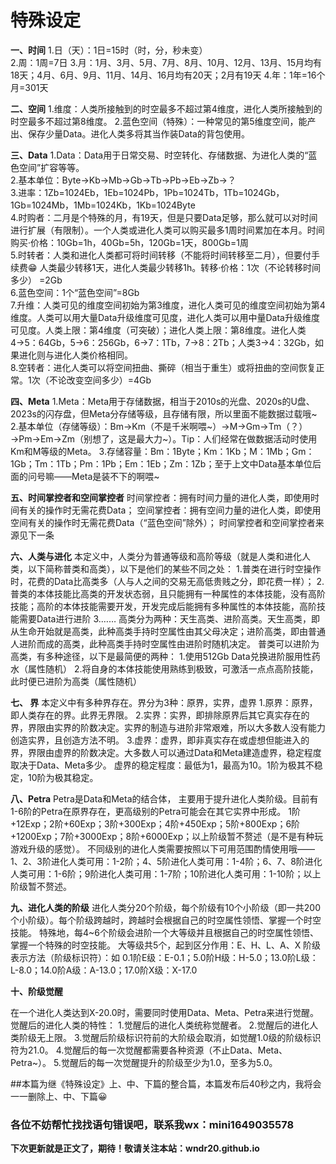 # **特殊设定**
   
**一、时间**
1.日（天）：1日=15时（时，分，秒未变）  
2.周：1周=7日
3.月：1月、3月、5月、7月、8月、10月、12月、13月、15月均有18天；4月、6月、9月、11月、14月、16月均有20天；2月有19天
4.年：1年=16个月=301天
  
**二、空间**
1.维度：人类所接触到的时空最多不超过第4维度，进化人类所接触到的时空最多不超过第8维度。
2.蓝色空间（特殊）：一种常见的第5维度空间，能产出、保存少量Data。进化人类多将其当作装Data的背包使用。
  
**三、Data**
1.Data：Data用于日常交易、时空转化、存储数据、为进化人类的“蓝色空间”扩容等等。  
2.基本单位：Byte→Kb→Mb→Gb→Tb→Pb→Eb→Zb→？  
3.进率：1Zb=1024Eb，1Eb=1024Pb，1Pb=1024Tb，1Tb=1024Gb，1Gb=1024Mb，1Mb=1024Kb，1Kb=1024Byte  
4.时购者：二月是个特殊的月，有19天，但是只要Data足够，那么就可以对时间进行扩展（有限制）。一个人类或进化人类可以购买最多1周时间累加在本月。时间购买·价格：10Gb=1h，40Gb=5h，120Gb=1天，800Gb=1周   
5.时转者：人类和进化人类都可将时间转移（不能将时间转移至二月），但要付手续费😁 人类最少转移1天，进化人类最少转移1h。转移·价格：1次（不论转移时间多少）  =2Gb  
6.蓝色空间：1个“蓝色空间”=8Gb  
7.升维：人类可见的维度空间初始为第3维度，进化人类可见的维度空间初始为第4维度。人类可以用大量Data升级维度可见度，进化人类可以用中量Data升级维度可见度。人类上限：第4维度（可突破）；进化人类上限：第8维度。进化人类4→5：64Gb，5→6：256Gb，6→7：1Tb，7→8：2Tb；人类3→4：32Gb，如果进化则与进化人类价格相同。  
8.空转者：进化人类可以将空间扭曲、撕碎（相当于重生）或将扭曲的空间恢复正常。1次（不论改变空间多少）=4Gb  

**四、Meta**
1.Meta：Meta用于存储数据，相当于2010s的光盘、2020s的U盘、2023s的闪存盘，但Meta分存储等级，且存储有限，所以里面不能数据过载哦~
2.基本单位（存储等级）：Bm→Km（不是千米啊喂~）→M→Gm→Tm（？）→Pm→Em→Zm（别想了，这是最大力~）。Tip：人们经常在做数据活动时使用Km和M等级的Meta。
3.存储容量：Bm：1Byte；Km：1Kb；M：1Mb；Gm：1Gb；Tm：1Tb；Pm：1Pb；Em：1Eb；Zm：1Zb；至于上文中Data基本单位后面的问号嘛——Meta是装不下的啊喂~

**五、时间掌控者和空间掌控者**
时间掌控者：拥有时间力量的进化人类，即使用时间有关的操作时无需花费Data；
空间掌控者：拥有空间力量的进化人类，即使用空间有关的操作时无需花费Data（“蓝色空间”除外）；
时间掌控者和空间掌控者来源见下一条

**六、人类与进化**
本定义中，人类分为普通等级和高阶等级（就是人类和进化人类，以下简称普类和高类），以下是他们的某些不同之处：
1.普类在进行时空操作时，花费的Data比高类多（人与人之间的交易无高低贵贱之分，即花费一样）；
2.普类的本体技能比高类的开发状态弱，且只能拥有一种属性的本体技能，没有高阶技能；高阶的本体技能需要开发，开发完成后能拥有多种属性的本体技能，高阶技能需要Data进行进阶
3.……
高类分为两种：天生高类、进阶高类。天生高类，即从生命开始就是高类，此种高类手持时空属性由其父母决定；进阶高类，即由普通人进阶而成的高类，此种高类手持时空属性由进阶时随机决定。
普类可以进阶为高类，有多种途径，以下是最简便的两种：
1.使用512Gb Data兑换进阶服用性药水（属性随机）
2.将自身的本体技能使用熟练到极致，可激活一点点高阶技能，此时便已进阶为高类（属性随机）

**七、 界**
本定义中有多种界存在。界分为3种：原界，实界，虚界
1.原界：原界，即人类存在的界。此界无界限。
2.实界：实界，即排除原界后其它真实存在的界，界限由实界的阶数决定。实界的制造与进阶非常艰难，所以大多数人没有能力创造实界，且创造方法不明。
3.虚界：虚界，即非真实存在或虚想但能进入的界，界限由虚界的阶数决定。大多数人可以通过Data和Meta建造虚界，稳定程度取决于Data、Meta多少。
虚界的稳定程度：最低为1，最高为10。1阶为极其不稳定，10阶为极其稳定。

**八、Petra**
Petra是Data和Meta的结合体， 主要用于提升进化人类阶级。目前有1-6阶的Petra在原界存在，更高级别的Petra可能会在其它实界中形成。
1阶+12Exp；2阶+60Exp；3阶+300Exp；4阶+450Exp；5阶+800Exp；6阶+1200Exp；7阶+3000Exp；8阶+6000Exp；以上阶级暂不赘述（是不是有种玩游戏升级的感觉）。
不同级别的进化人类需要按照以下可用范围酌情使用哦——
1、2、3阶进化人类可用：1-2阶；4、5阶进化人类可用：1-4阶；6、7、8阶进化人类可用：1-6阶；9阶进化人类可用：1-7阶；10阶进化人类可用：1-10阶；以上阶级暂不赘述。

**九、进化人类的阶级**
进化人类分20个阶级，每个阶级有10个小阶级（即一共200个小阶级）。每个阶级跨越时，跨越时会根据自己的时空属性领悟、掌握一个时空技能。
特殊地，每4~6个阶级会进阶一个大等级并且根据自己的时空属性领悟、掌握一个特殊的时空技能。
大等级共5个，起到区分作用：E、H、L、A、X
阶级表示方法（阶级标识符）：如 0.1阶E级：E-0.1；5.0阶H级：H-5.0；13.0阶L级：L-8.0；14.0阶A级：A-13.0；17.0阶X级：X-17.0

**十、阶级觉醒**

在一个进化人类达到X-20.0时，需要同时使用Data、Meta、Petra来进行觉醒。觉醒后的进化人类的特性：
1.觉醒后的进化人类统称觉醒者。
2.觉醒后的进化人类阶级无上限。
3.觉醒后阶级标识符前的大阶级会取消，如觉醒1.0级的阶级标识符为21.0。
4.觉醒后的每一次觉醒都需要各种资源（不止Data、Meta、Petra~）。
5.觉醒后的每一次觉醒提升的阶级至少为1.0，至多为5.0。

##本篇为继《特殊设定》上、中、下篇的整合篇，本篇发布后40秒之内，我将会一一删除上、中、下篇😀
### 各位不妨帮忙找找语句错误吧，联系我wx：mini1649035578
**下次更新就是正文了，期待！敬请关注本站：wndr20.github.io**
